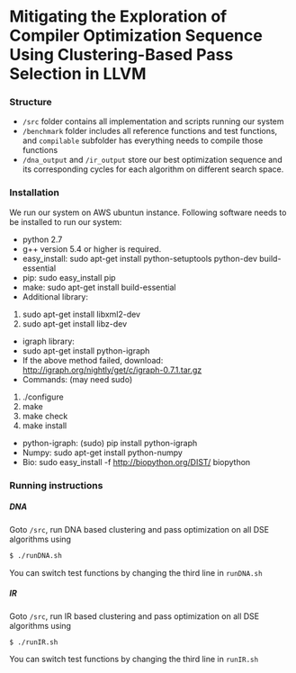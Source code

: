 # Mitigating the Exploration of Compiler Optimization Sequence Using Clustering-Based Pass Selection in LLVM

### Structure
- `/src` folder contains all implementation and scripts running our system
- `/benchmark` folder includes all reference functions and test functions, and `compilable` subfolder has everything needs to compile those functions
- `/dna_output` and `/ir_output` store our best optimization sequence and its corresponding cycles for each algorithm on different search space.
### Installation
We run our system on AWS ubuntun instance. Following software needs to be installed to run our system:
- python 2.7
- g++ version 5.4 or higher is required.
- easy_install: sudo apt-get install python-setuptools python-dev build-essential
- pip: sudo easy_install pip
- make: sudo apt-get install build-essential
- Additional library:
1. sudo apt-get install libxml2-dev
2. sudo apt-get install libz-dev
- igraph library:
- sudo apt-get install python-igraph
- If the above method failed, download: http://igraph.org/nightly/get/c/igraph-0.7.1.tar.gz
- Commands: (may need sudo)
1. ./configure
2. make
3. make check
4. make install
- python-igraph: (sudo) pip install python-igraph
- Numpy: sudo apt-get install python-numpy
- Bio: sudo easy_install -f http://biopython.org/DIST/ biopython

### Running instructions
##### DNA
Goto `/src`, run DNA based clustering and pass optimization on all DSE algorithms using
```sh
$ ./runDNA.sh
```
You can switch test functions by changing the third line in `runDNA.sh`

##### IR
Goto `/src`, run IR based clustering and pass optimization on all DSE algorithms using
```sh
$ ./runIR.sh
```
You can switch test functions by changing the third line in `runIR.sh`
